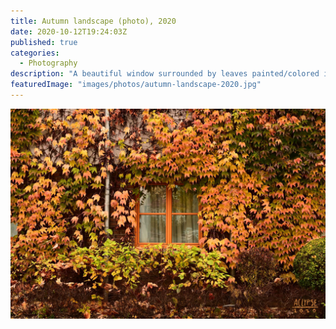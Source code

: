 ```yaml
---
title: Autumn landscape (photo), 2020
date: 2020-10-12T19:24:03Z
published: true
categories:
  - Photography
description: "A beautiful window surrounded by leaves painted/colored in autumn colors."
featuredImage: "images/photos/autumn-landscape-2020.jpg"
---
```


![Autumn landscape](images/photos/autumn-landscape-2020.jpg)
